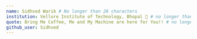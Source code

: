 ```yaml
---
name: Sidhved Warik # No longer than 28 characters
institution: Vellore Institute of Technology, Bhopal 🚩 # no longer than 58 characters
quote: Bring Me Coffee, Me and My Machine are here for You!! # no longer than 100 characters, avoid using quotes(") to guarantee the format remains the same.
github_user: Sidhved
---
```

